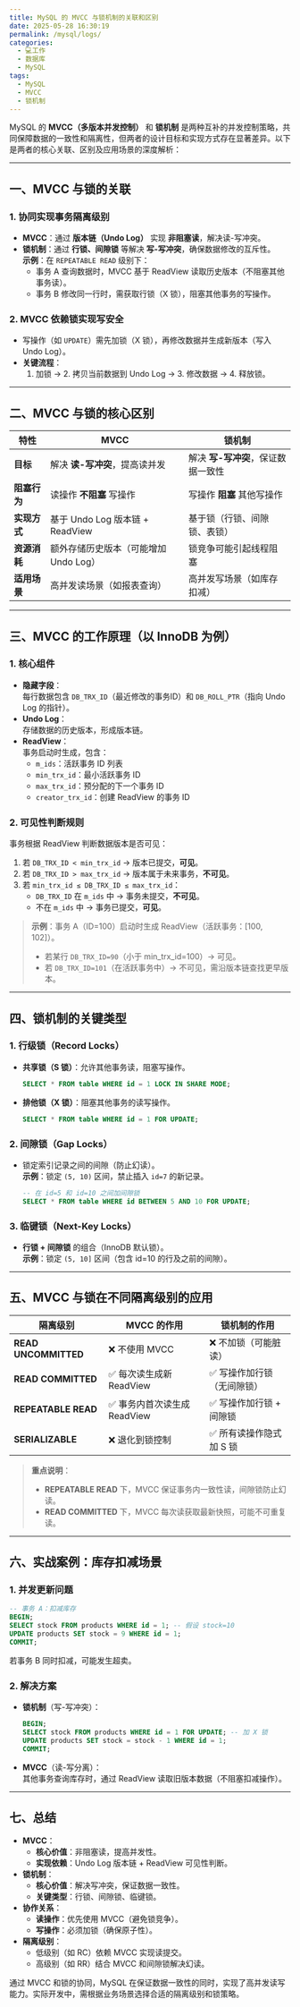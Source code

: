 ```yaml
---
title: MySQL 的 MVCC 与锁机制的关联和区别
date: 2025-05-28 16:30:19
permalink: /mysql/logs/
categories:
  - 💻工作
  - 数据库
  - MySQL
tags:
  - MySQL
  - MVCC
  - 锁机制
---
```


MySQL 的 **MVCC（多版本并发控制）** 和 **锁机制** 是两种互补的并发控制策略，共同保障数据的一致性和隔离性，但两者的设计目标和实现方式存在显著差异。以下是两者的核心关联、区别及应用场景的深度解析：

---

## **一、MVCC 与锁的关联**
### **1. 协同实现事务隔离级别**
- **MVCC**：通过 **版本链（Undo Log）** 实现 **非阻塞读**，解决读-写冲突。  
- **锁机制**：通过 **行锁、间隙锁** 等解决 **写-写冲突**，确保数据修改的互斥性。  
**示例**：在 `REPEATABLE READ` 级别下：  
  - 事务 A 查询数据时，MVCC 基于 ReadView 读取历史版本（不阻塞其他事务读）。  
  - 事务 B 修改同一行时，需获取行锁（X 锁），阻塞其他事务的写操作。

### **2. MVCC 依赖锁实现写安全**
- 写操作（如 `UPDATE`）需先加锁（X 锁），再修改数据并生成新版本（写入 Undo Log）。  
- **关键流程**：  
  1. 加锁 → 2. 拷贝当前数据到 Undo Log → 3. 修改数据 → 4. 释放锁。

---

## **二、MVCC 与锁的核心区别**
| **特性**         | **MVCC**                            | **锁机制**                     |
|------------------|-------------------------------------|--------------------------------|
| **目标**         | 解决 **读-写冲突**，提高读并发       | 解决 **写-写冲突**，保证数据一致性 |
| **阻塞行为**     | 读操作 **不阻塞** 写操作             | 写操作 **阻塞** 其他写操作       |
| **实现方式**     | 基于 Undo Log 版本链 + ReadView      | 基于锁（行锁、间隙锁、表锁）     |
| **资源消耗**     | 额外存储历史版本（可能增加 Undo Log） | 锁竞争可能引起线程阻塞           |
| **适用场景**     | 高并发读场景（如报表查询）           | 高并发写场景（如库存扣减）       |

---

## **三、MVCC 的工作原理（以 InnoDB 为例）**
### **1. 核心组件**
- **隐藏字段**：  
  每行数据包含 `DB_TRX_ID`（最近修改的事务ID）和 `DB_ROLL_PTR`（指向 Undo Log 的指针）。
- **Undo Log**：  
  存储数据的历史版本，形成版本链。
- **ReadView**：  
  事务启动时生成，包含：  
  - `m_ids`：活跃事务 ID 列表  
  - `min_trx_id`：最小活跃事务 ID  
  - `max_trx_id`：预分配的下一个事务 ID  
  - `creator_trx_id`：创建 ReadView 的事务 ID

### **2. 可见性判断规则**
事务根据 ReadView 判断数据版本是否可见：  
1. 若 `DB_TRX_ID < min_trx_id` → 版本已提交，**可见**。  
2. 若 `DB_TRX_ID > max_trx_id` → 版本属于未来事务，**不可见**。  
3. 若 `min_trx_id ≤ DB_TRX_ID ≤ max_trx_id`：  
   - `DB_TRX_ID` 在 `m_ids` 中 → 事务未提交，**不可见**。  
   - 不在 `m_ids` 中 → 事务已提交，**可见**。  

> **示例**：事务 A（ID=100）启动时生成 ReadView（活跃事务：[100, 102]）。  
> - 若某行 `DB_TRX_ID=90`（小于 min_trx_id=100）→ 可见。  
> - 若 `DB_TRX_ID=101`（在活跃事务中）→ 不可见，需沿版本链查找更早版本。

---

## **四、锁机制的关键类型**
### **1. 行级锁（Record Locks）**
- **共享锁（S 锁）**：允许其他事务读，阻塞写操作。  
  ```sql
  SELECT * FROM table WHERE id = 1 LOCK IN SHARE MODE;
  ```
- **排他锁（X 锁）**：阻塞其他事务的读写操作。  
  ```sql
  SELECT * FROM table WHERE id = 1 FOR UPDATE;
  ```

### **2. 间隙锁（Gap Locks）**
- 锁定索引记录之间的间隙（防止幻读）。  
  **示例**：锁定 `(5, 10)` 区间，禁止插入 `id=7` 的新记录。  
  ```sql
  -- 在 id=5 和 id=10 之间加间隙锁
  SELECT * FROM table WHERE id BETWEEN 5 AND 10 FOR UPDATE;
  ```

### **3. 临键锁（Next-Key Locks）**
- **行锁 + 间隙锁** 的组合（InnoDB 默认锁）。  
  **示例**：锁定 `(5, 10]` 区间（包含 id=10 的行及之前的间隙）。

---

## **五、MVCC 与锁在不同隔离级别的应用**
| **隔离级别**          | **MVCC 的作用**                     | **锁机制的作用**               |
|-----------------------|------------------------------------|--------------------------------|
| **READ UNCOMMITTED**  | ❌ 不使用 MVCC                      | ❌ 不加锁（可能脏读）           |
| **READ COMMITTED**    | ✅ 每次读生成新 ReadView            | ✅ 写操作加行锁（无间隙锁）     |
| **REPEATABLE READ**   | ✅ 事务内首次读生成 ReadView        | ✅ 写操作加行锁 + 间隙锁        |
| **SERIALIZABLE**      | ❌ 退化到锁控制                     | ✅ 所有读操作隐式加 S 锁        |

> **重点说明**：  
> - **REPEATABLE READ** 下，MVCC 保证事务内一致性读，间隙锁防止幻读。  
> - **READ COMMITTED** 下，MVCC 每次读获取最新快照，可能不可重复读。

---

## **六、实战案例：库存扣减场景**
### **1. 并发更新问题**
```sql
-- 事务 A：扣减库存
BEGIN;
SELECT stock FROM products WHERE id = 1; -- 假设 stock=10
UPDATE products SET stock = 9 WHERE id = 1;
COMMIT;
```
若事务 B 同时扣减，可能发生超卖。

### **2. 解决方案**
- **锁机制**（写-写冲突）：  
  ```sql
  BEGIN;
  SELECT stock FROM products WHERE id = 1 FOR UPDATE; -- 加 X 锁
  UPDATE products SET stock = stock - 1 WHERE id = 1;
  COMMIT;
  ```
- **MVCC**（读-写分离）：  
  其他事务查询库存时，通过 ReadView 读取旧版本数据（不阻塞扣减操作）。

---

## **七、总结**
- **MVCC**：  
  - **核心价值**：非阻塞读，提高并发性。  
  - **实现依赖**：Undo Log 版本链 + ReadView 可见性判断。  
- **锁机制**：  
  - **核心价值**：解决写冲突，保证数据一致性。  
  - **关键类型**：行锁、间隙锁、临键锁。  
- **协作关系**：  
  - **读操作**：优先使用 MVCC（避免锁竞争）。  
  - **写操作**：必须加锁（确保原子性）。  
- **隔离级别**：  
  - 低级别（如 RC）依赖 MVCC 实现读提交。  
  - 高级别（如 RR）结合 MVCC 和间隙锁解决幻读。

通过 MVCC 和锁的协同，MySQL 在保证数据一致性的同时，实现了高并发读写能力。实际开发中，需根据业务场景选择合适的隔离级别和锁策略。
